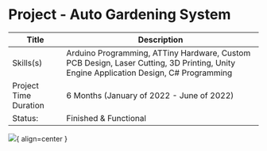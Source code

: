 # Project - Auto Gardening System

| Title | Description |
| ----------- | ------------------------------------ |
| Skills(s) | Arduino Programming, ATTiny Hardware, Custom PCB Design, Laser Cutting, 3D Printing, Unity Engine Application Design, C# Programming |
| Project Time Duration | 6 Months (January of 2022 - June of 2022) |
| Status: | Finished & Functional |

![](../Assets/presentation.png){ align=center }